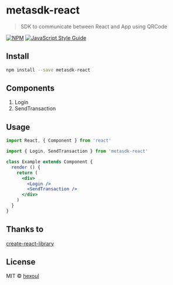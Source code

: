 # metasdk-react

> SDK to communicate between React and App using QRCode

[![NPM](https://img.shields.io/npm/v/metasdk-react.svg)](https://www.npmjs.com/package/metasdk-react) [![JavaScript Style Guide](https://img.shields.io/badge/code_style-standard-brightgreen.svg)](https://standardjs.com)

## Install

```bash
npm install --save metasdk-react
```

## Components

1. Login
2. SendTransaction

## Usage

```jsx
import React, { Component } from 'react'

import { Login, SendTransaction } from 'metasdk-react'

class Example extends Component {
  render () {
    return (
      <div>
        <Login />
        <SendTransaction />
      </div>
    )
  }
}
```

## Thanks to
[create-react-library](https://www.npmjs.com/package/create-react-library)

## License

MIT © [hexoul](https://github.com/hexoul)
